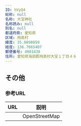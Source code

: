```yaml
---
ID: hVyQ4
総称: null
名称: 大宝神社
名称読み: null
別名: null
都道府県: 愛知県
区域: 飛島村
緯度: 35.0898859
経度: 136.7665407
郵便番号: 4901438
住所: 愛知県海部郡飛島村大宝１丁目４６
---
```


## その他

### 参考URL

| URL | 説明          |
| --- | ------------- |
|     | OpenStreetMap |
